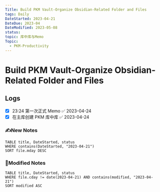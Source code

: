 ```yaml
---
Title: Build PKM Vault-Organize Obsidian-Related Folder and Files
tags: Daily
DateStarted: 2023-04-21
DateDue: 2023-04
DateModified: 2023-05-08
status:
topic: 库中库与Memo
Topic:
  - PKM-Productivity
---
```


# Build PKM Vault-Organize Obsidian-Related Folder and Files

## Logs

- [x] 23:24 第一次正式 Memo ✅ 2023-04-24
- [x] 在主库创建 PKM 库中库 ✅ 2023-04-24

### ✍️New Notes

```dataview
TABLE title, DateStarted, status
WHERE contains(DateStarted, "2023-04-21")
SORT file.mday DESC
```

### 📝Modified Notes

```dataview
TABLE title, DateStarted, status
WHERE file.cday != date(2023-04-21) AND contains(modified, "2023-04-21")
SORT modified ASC
```
